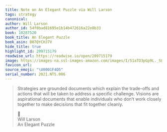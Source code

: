 ```yaml
---
title: Note on An Elegant Puzzle via Will Larson
tags: strategy
canonical:
author: Will Larson
author_id: 54f0bad81695e1b14b472616a22e8b33
book: 10287520
book_title: An Elegant Puzzle
book_asin: B07QYCHJ7V
hide_title: true
highlight_id: 209715179
readwise_url: https://readwise.io/open/209715179
image: https://images-na.ssl-images-amazon.com/images/I/51aTO3pGp9L._SL200_.jpg
favicon_url:
source_emoji: "\U0001F4D5"
serial_number: 2021.NTS.006
---
```

> Strategies are grounded documents which explain the trade-offs and actions that will be taken to address a specific challenge. Visions are aspirational documents that enable individuals who don’t work closely together to make decisions that fit together cleanly.
> <div class="quoteback-footer"><div class="quoteback-avatar"><span class="mini-emoji"> 📕</span></div><div class="quoteback-metadata"><div class="metadata-inner"><span style="display:none">FROM:</span><div aria-label="Will Larson" class="quoteback-author"> Will Larson</div><div aria-label="An Elegant Puzzle" class="quoteback-title"> An Elegant Puzzle</div></div></div></div>
